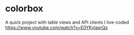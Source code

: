 # colorbox
A quick project with table views and API clients I live-coded https://www.youtube.com/watch?v=E0YKylaqrQs
